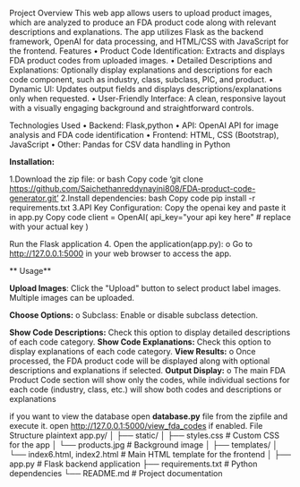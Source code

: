 Project Overview This web app allows users to upload product images, which are analyzed to produce an FDA product code along with relevant descriptions and explanations. The app utilizes Flask as the backend framework, OpenAI for data processing, and HTML/CSS with JavaScript for the frontend. Features • Product Code Identification: Extracts and displays FDA product codes from uploaded images. • Detailed Descriptions and Explanations: Optionally display explanations and descriptions for each code component, such as industry, class, subclass, PIC, and product. • Dynamic UI: Updates output fields and displays descriptions/explanations only when requested. • User-Friendly Interface: A clean, responsive layout with a visually engaging background and straightforward controls.


Technologies Used • Backend: Flask,python • API: OpenAI API for image analysis and FDA code identification • Frontend: HTML, CSS (Bootstrap), JavaScript • Other: Pandas for CSV data handling in Python

**Installation:**

1.Download the zip file: or bash Copy code ‘git clone https://github.com/Saichethanreddynayini808/FDA-product-code-generator.git’
2.Install dependencies: bash Copy code pip install -r requirements.txt 
3.API Key Configuration: Copy the openai key and paste it in app.py Copy code client = OpenAI( api_key="your api key here" # replace with your actual key )

Run the Flask application 
4. Open the application(app.py): 
  o Go to http://127.0.0.1:5000 in your web browser to access the app. 
  
**  Usage**

**Upload Images**: Click the "Upload" button to select product label images. Multiple images can be uploaded.

**Choose Options:** o Subclass: Enable or disable subclass detection. 

**Show Code Descriptions:** Check this option to display detailed descriptions of each code category. 
**Show Code Explanations:** Check this option to display explanations of each code category.
**View Results:** o Once processed, the FDA product code will be displayed along with optional descriptions and explanations if selected.
**Output Display:** o The main FDA Product Code section will show only the codes, while individual sections for each code (industry, class, etc.) will show both codes and descriptions or explanations 

if you want to view the database open **database.py** file from the zipfile and execute it. open http://127.0.0.1:5000/view_fda_codes
if enabled. File Structure plaintext
app.py/ │ ├── static/ │ ├── styles.css # Custom CSS for the app │ └── products.jpg # Background image │ ├── templates/ │ └── index6.html, index2.html # Main HTML template for the frontend │ ├── app.py # Flask backend application ├── requirements.txt # Python dependencies └── README.md # Project documentation
